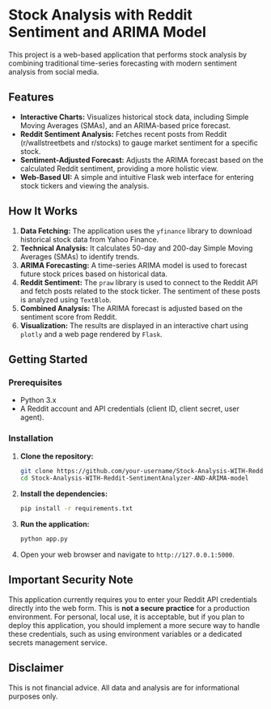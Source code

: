 # Stock Analysis with Reddit Sentiment and ARIMA Model

This project is a web-based application that performs stock analysis by combining traditional time-series forecasting with modern sentiment analysis from social media.

## Features

*   **Interactive Charts:** Visualizes historical stock data, including Simple Moving Averages (SMAs), and an ARIMA-based price forecast.
*   **Reddit Sentiment Analysis:** Fetches recent posts from Reddit (r/wallstreetbets and r/stocks) to gauge market sentiment for a specific stock.
*   **Sentiment-Adjusted Forecast:** Adjusts the ARIMA forecast based on the calculated Reddit sentiment, providing a more holistic view.
*   **Web-Based UI:** A simple and intuitive Flask web interface for entering stock tickers and viewing the analysis.

## How It Works

1.  **Data Fetching:** The application uses the `yfinance` library to download historical stock data from Yahoo Finance.
2.  **Technical Analysis:** It calculates 50-day and 200-day Simple Moving Averages (SMAs) to identify trends.
3.  **ARIMA Forecasting:** A time-series ARIMA model is used to forecast future stock prices based on historical data.
4.  **Reddit Sentiment:** The `praw` library is used to connect to the Reddit API and fetch posts related to the stock ticker. The sentiment of these posts is analyzed using `TextBlob`.
5.  **Combined Analysis:** The ARIMA forecast is adjusted based on the sentiment score from Reddit.
6.  **Visualization:** The results are displayed in an interactive chart using `plotly` and a web page rendered by `Flask`.

## Getting Started

### Prerequisites

*   Python 3.x
*   A Reddit account and API credentials (client ID, client secret, user agent).

### Installation

1.  **Clone the repository:**

    ```bash
    git clone https://github.com/your-username/Stock-Analysis-WITH-Reddit-SentimentAnalyzer-AND-ARIMA-model.git
    cd Stock-Analysis-WITH-Reddit-SentimentAnalyzer-AND-ARIMA-model
    ```

2.  **Install the dependencies:**

    ```bash
    pip install -r requirements.txt
    ```

3.  **Run the application:**

    ```bash
    python app.py
    ```

4.  Open your web browser and navigate to `http://127.0.0.1:5000`.

## Important Security Note

This application currently requires you to enter your Reddit API credentials directly into the web form. This is **not a secure practice** for a production environment. For personal, local use, it is acceptable, but if you plan to deploy this application, you should implement a more secure way to handle these credentials, such as using environment variables or a dedicated secrets management service.

## Disclaimer

This is not financial advice. All data and analysis are for informational purposes only.